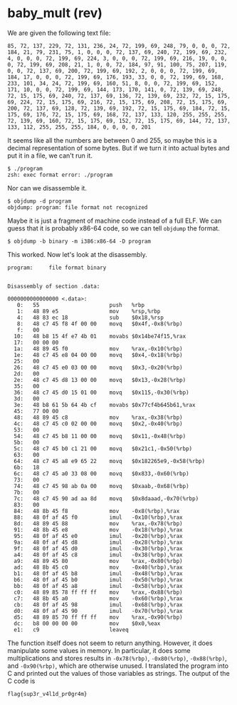 # baby_mult (rev)

We are given the following text file:
```
85, 72, 137, 229, 72, 131, 236, 24, 72, 199, 69, 248, 79, 0, 0, 0, 72, 184, 21, 79, 231, 75, 1, 0, 0, 0, 72, 137, 69, 240, 72, 199, 69, 232, 4, 0, 0, 0, 72, 199, 69, 224, 3, 0, 0, 0, 72, 199, 69, 216, 19, 0, 0, 0, 72, 199, 69, 208, 21, 1, 0, 0, 72, 184, 97, 91, 100, 75, 207, 119, 0, 0, 72, 137, 69, 200, 72, 199, 69, 192, 2, 0, 0, 0, 72, 199, 69, 184, 17, 0, 0, 0, 72, 199, 69, 176, 193, 33, 0, 0, 72, 199, 69, 168, 233, 101, 34, 24, 72, 199, 69, 160, 51, 8, 0, 0, 72, 199, 69, 152, 171, 10, 0, 0, 72, 199, 69, 144, 173, 170, 141, 0, 72, 139, 69, 248, 72, 15, 175, 69, 240, 72, 137, 69, 136, 72, 139, 69, 232, 72, 15, 175, 69, 224, 72, 15, 175, 69, 216, 72, 15, 175, 69, 208, 72, 15, 175, 69, 200, 72, 137, 69, 128, 72, 139, 69, 192, 72, 15, 175, 69, 184, 72, 15, 175, 69, 176, 72, 15, 175, 69, 168, 72, 137, 133, 120, 255, 255, 255, 72, 139, 69, 160, 72, 15, 175, 69, 152, 72, 15, 175, 69, 144, 72, 137, 133, 112, 255, 255, 255, 184, 0, 0, 0, 0, 201
```
It seems like all the numbers are between 0 and 255, so maybe this is a decimal representation of some bytes. But if we turn it into actual bytes and put it in a file, we can't run it.
```
$ ./program
zsh: exec format error: ./program
```
Nor can we disassemble it.
```
$ objdump -d program
objdump: program: file format not recognized
```
Maybe it is just a fragment of machine code instead of a full ELF. We can guess that it is probably x86-64 code, so we can tell `objdump` the format.
```
$ objdump -b binary -m i386:x86-64 -D program
```
This worked. Now let's look at the disassembly.
```
program:     file format binary


Disassembly of section .data:

0000000000000000 <.data>:
   0:	55                   	push   %rbp
   1:	48 89 e5             	mov    %rsp,%rbp
   4:	48 83 ec 18          	sub    $0x18,%rsp
   8:	48 c7 45 f8 4f 00 00 	movq   $0x4f,-0x8(%rbp)
   f:	00 
  10:	48 b8 15 4f e7 4b 01 	movabs $0x14be74f15,%rax
  17:	00 00 00 
  1a:	48 89 45 f0          	mov    %rax,-0x10(%rbp)
  1e:	48 c7 45 e8 04 00 00 	movq   $0x4,-0x18(%rbp)
  25:	00 
  26:	48 c7 45 e0 03 00 00 	movq   $0x3,-0x20(%rbp)
  2d:	00 
  2e:	48 c7 45 d8 13 00 00 	movq   $0x13,-0x28(%rbp)
  35:	00 
  36:	48 c7 45 d0 15 01 00 	movq   $0x115,-0x30(%rbp)
  3d:	00 
  3e:	48 b8 61 5b 64 4b cf 	movabs $0x77cf4b645b61,%rax
  45:	77 00 00 
  48:	48 89 45 c8          	mov    %rax,-0x38(%rbp)
  4c:	48 c7 45 c0 02 00 00 	movq   $0x2,-0x40(%rbp)
  53:	00 
  54:	48 c7 45 b8 11 00 00 	movq   $0x11,-0x48(%rbp)
  5b:	00 
  5c:	48 c7 45 b0 c1 21 00 	movq   $0x21c1,-0x50(%rbp)
  63:	00 
  64:	48 c7 45 a8 e9 65 22 	movq   $0x182265e9,-0x58(%rbp)
  6b:	18 
  6c:	48 c7 45 a0 33 08 00 	movq   $0x833,-0x60(%rbp)
  73:	00 
  74:	48 c7 45 98 ab 0a 00 	movq   $0xaab,-0x68(%rbp)
  7b:	00 
  7c:	48 c7 45 90 ad aa 8d 	movq   $0x8daaad,-0x70(%rbp)
  83:	00 
  84:	48 8b 45 f8          	mov    -0x8(%rbp),%rax
  88:	48 0f af 45 f0       	imul   -0x10(%rbp),%rax
  8d:	48 89 45 88          	mov    %rax,-0x78(%rbp)
  91:	48 8b 45 e8          	mov    -0x18(%rbp),%rax
  95:	48 0f af 45 e0       	imul   -0x20(%rbp),%rax
  9a:	48 0f af 45 d8       	imul   -0x28(%rbp),%rax
  9f:	48 0f af 45 d0       	imul   -0x30(%rbp),%rax
  a4:	48 0f af 45 c8       	imul   -0x38(%rbp),%rax
  a9:	48 89 45 80          	mov    %rax,-0x80(%rbp)
  ad:	48 8b 45 c0          	mov    -0x40(%rbp),%rax
  b1:	48 0f af 45 b8       	imul   -0x48(%rbp),%rax
  b6:	48 0f af 45 b0       	imul   -0x50(%rbp),%rax
  bb:	48 0f af 45 a8       	imul   -0x58(%rbp),%rax
  c0:	48 89 85 78 ff ff ff 	mov    %rax,-0x88(%rbp)
  c7:	48 8b 45 a0          	mov    -0x60(%rbp),%rax
  cb:	48 0f af 45 98       	imul   -0x68(%rbp),%rax
  d0:	48 0f af 45 90       	imul   -0x70(%rbp),%rax
  d5:	48 89 85 70 ff ff ff 	mov    %rax,-0x90(%rbp)
  dc:	b8 00 00 00 00       	mov    $0x0,%eax
  e1:	c9                   	leaveq 
```
The function itself does not seem to return anything. However, it does manipulate some values in memory. In particular, it does some multiplications and stores results in `-0x78(%rbp)`, `-0x80(%rbp)`, `-0x88(%rbp)`, and `-0x90(%rbp)`, which are otherwise unused. I translated the program into C and printed out the values of those variables as strings. The output of the C code is
```
flag{sup3r_v4l1d_pr0gr4m}
```

